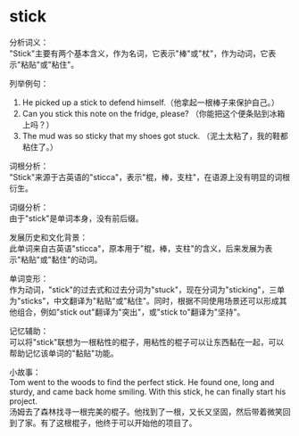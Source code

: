 # stick

分析词义：  
"Stick"主要有两个基本含义，作为名词，它表示"棒"或"杖"，作为动词，它表示"粘贴"或"粘住"。

  

列举例句：

  

1.  He picked up a stick to defend himself.（他拿起一根棒子来保护自己。）
2.  Can you stick this note on the fridge, please? （你能把这个便条贴到冰箱上吗？）
3.  The mud was so sticky that my shoes got stuck. （泥土太粘了，我的鞋都粘住了。）

  

词根分析：  
"Stick"来源于古英语的"sticca"，表示"棍，棒，支柱"，在语源上没有明显的词根衍生。

  

词缀分析：  
由于"stick"是单词本身，没有前后缀。

  

发展历史和文化背景：  
此单词来自古英语"sticca"，原本用于"棍，棒，支柱"的含义，后来发展为表示"粘贴"或"黏住"的动词。

  

单词变形：  
作为动词，"stick"的过去式和过去分词为"stuck"，现在分词为"sticking"，三单为"sticks"，中文翻译为"粘贴"或"粘住"。同时，根据不同使用场景还可以形成其他组合，例如"stick out"翻译为"突出"，或"stick to"翻译为"坚持"。

  

记忆辅助：  
可以将"stick"联想为一根粘性的棍子，用粘性的棍子可以让东西黏在一起，可以帮助记忆该单词的"黏贴"功能。

  

小故事：  
Tom went to the woods to find the perfect stick. He found one, long and sturdy, and came back home smiling. With this stick, he can finally start his project.  
汤姆去了森林找寻一根完美的棍子。他找到了一根，又长又坚固，然后带着微笑回到了家。有了这根棍子，他终于可以开始他的项目了。
